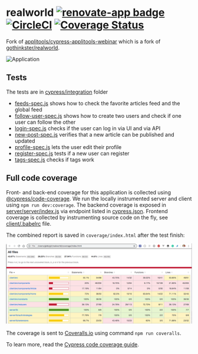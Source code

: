 # realworld [![renovate-app badge][renovate-badge]][renovate-app] [![CircleCI](https://circleci.com/gh/cypress-io/cypress-example-realworld/tree/master.svg?style=svg&circle-token=f127e83138e505b26bb90ab7c0bcb60e5265fecb)](https://circleci.com/gh/cypress-io/cypress-example-realworld/tree/master) [![Coverage Status](https://coveralls.io/repos/github/cypress-io/cypress-example-realworld/badge.svg?branch=master)](https://coveralls.io/github/cypress-io/cypress-example-realworld?branch=master)

Fork of [applitools/cypress-applitools-webinar](https://github.com/applitools/cypress-applitools-webinar) which is a fork of [gothinkster/realworld](https://github.com/gothinkster/realworld).

![Application](images/app.png)

## Tests

The tests are in [cypress/integration](cypress/integration) folder

- [feeds-spec.js](cypress/integration/feeds-spec.js) shows how to check the favorite articles feed and the global feed
- [follow-user-spec.js](cypress/integration/follow-user-spec.js) shows how to create two users and check if one user can follow the other
- [login-spec.js](cypress/integration/login-spec.js) checks if the user can log in via UI and via API
- [new-post-spec.js](cypress/integration/new-post-spec.js) verifies that a new article can be published and updated
- [profile-spec.js](cypress/integration/profile-spec.js) lets the user edit their profile
- [register-spec.js](cypress/integration/register-spec.js) tests if a new user can register
- [tags-spec.js](cypress/integration/tags-spec.js) checks if tags work

## Full code coverage

Front- and back-end coverage for this application is collected using [@cypress/code-coverage](https://github.com/cypress-io/code-coverage). We run the locally instrumented server and client using `npm run dev:coverage`. The backend coverage is exposed in [server/server/index.js](server/server/index.js) via endpoint listed in [cypress.json](cypress.json). Frontend coverage is collected by instrumenting source code on the fly, see [client/.babelrc](client/.babelrc) file.

The combined report is saved in `coverage/index.html` after the test finish:

![Example full coverage report](images/full-coverage.png)

The coverage is sent to [Coveralls.io](https://coveralls.io/repos/github/cypress-io/cypress-example-realworld) using command `npm run coveralls`.

To learn more, read the [Cypress code coverage guide](https://on.cypress.io/coverage).

[renovate-badge]: https://img.shields.io/badge/renovate-app-blue.svg
[renovate-app]: https://renovateapp.com/
